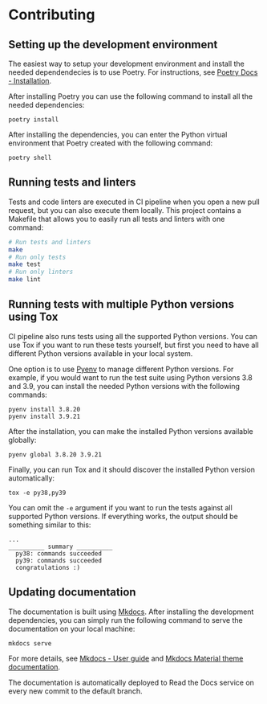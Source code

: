 # Contributing

## Setting up the development environment

The easiest way to setup your development environment and install the needed dependendecies is to use Poetry. For instructions, see [Poetry Docs - Installation](https://python-poetry.org/docs/#installation).

After installing Poetry you can use the following command to install all the needed dependencies:

```
poetry install
```

After installing the dependencies, you can enter the Python virtual environment that Poetry created with the following command:

```
poetry shell
```

## Running tests and linters

Tests and code linters are executed in CI pipeline when you open a new pull request, but you can also execute them locally. This project contains a Makefile that allows you to easily run all tests and linters with one command:

```sh
# Run tests and linters
make
# Run only tests
make test
# Run only linters
make lint
```

## Running tests with multiple Python versions using Tox

CI pipeline also runs tests using all the supported Python versions. You can use Tox if you want to run these tests yourself, but first you need to have all different Python versions available in your local system.

One option is to use [Pyenv](https://github.com/pyenv/pyenv) to manage different Python versions. For example, if you would want to run the test suite using Python versions 3.8 and 3.9, you can install the needed Python versions with the following commands:

```
pyenv install 3.8.20
pyenv install 3.9.21
```

After the installation, you can make the installed Python versions available globally:

```
pyenv global 3.8.20 3.9.21
```

Finally, you can run Tox and it should discover the installed Python version automatically:

```
tox -e py38,py39
```

You can omit the `-e` argument if you want to run the tests against all supported Python versions. If everything works, the output should be something similar to this:

```
...
__________ summary __________
  py38: commands succeeded
  py39: commands succeeded
  congratulations :)
```

## Updating documentation

The documentation is built using [Mkdocs](https://www.mkdocs.org/). After
installing the development dependencies, you can simply run the following
command to serve the documentation on your local machine:

```
mkdocs serve
```

For more details, see [Mkdocs - User guide](https://www.mkdocs.org/user-guide/)
and [Mkdocs Material theme documentation](https://squidfunk.github.io/mkdocs-material/).

The documentation is automatically deployed to Read the Docs service on every
new commit to the default branch.
